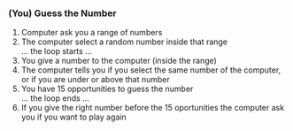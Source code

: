 ### (You) Guess the Number
1. Computer ask you a range of numbers
2. The computer select a random number inside that range <br/>
... the loop starts ...<br/>
3. You give a number to the computer (inside the range)
4. The computer tells you if you select the same number of the computer, or if you are under or above that number
5. You have 15 opportunities to guess the number <br/>
... the loop ends ...<br/>
7. If you give the right number before the 15 oportunities the computer ask you if you want to play again
